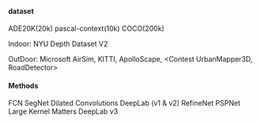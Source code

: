 #### dataset

ADE20K(20k)
pascal-context(10k)
COCO(200k)

Indoor:
NYU Depth Dataset V2

OutDoor:
Microsoft AirSim, KITTI, ApolloScape, \<Contest UrbanMapper3D, RoadDetector\>

#### Methods
FCN
SegNet
Dilated Convolutions
DeepLab (v1 & v2)
RefineNet
PSPNet
Large Kernel Matters
DeepLab v3